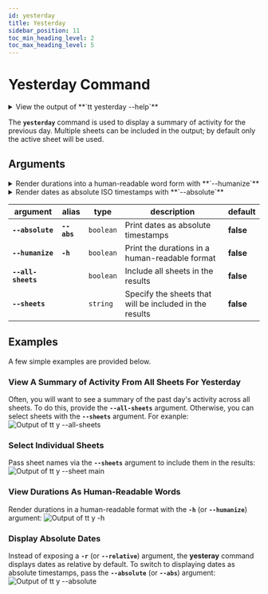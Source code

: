 ```yaml
---
id: yesterday
title: Yesterday
sidebar_position: 11
toc_min_heading_level: 2
toc_max_heading_level: 5
---
```


# Yesterday Command

<details>
  <summary>
    View the output of **`tt yesterday --help`**
  </summary>
  <div>

    ```
    track-time-cli yesterday [sheets..]

    Display a summary of activity for yesterday

    Options:
          --version          Show version number                    [boolean]
          --absolute, --abs  Print dates as absolute timestamps     [boolean]
      -h, --humanize         Print the total duration in human-readable format
                                                                    [boolean]
          --all-sheets       Show results for all sheets            [boolean]
          --help             Show help                              [boolean]
          --sheets           Show results for the specified sheets  [array]
    ```

  </div>
</details>

The **`yesterday`** command is used to display a summary of activity for the
previous day. Multiple sheets can be included in the output; by default only the 
active sheet will be used.

## Arguments

<details>
  <summary>
    Render durations into a human-readable word form with **`--humanize`**
  </summary>
  <div>

:::tip
<br />
The **`-h`** (or **`--humanize`**) argument switches the rendering of durations
from a simple digit display to a human-readable word form.
:::

  </div>
</details>

<details>
  <summary>
    Render dates as absolute ISO timestamps with **`--absolute`**
  </summary>
  <div>

:::tip
<br />
The **`--absolute`** (or **`--abs`**) argument enables rendering of dates as
ISO timestamps instead of relative times.
:::

  </div>
</details>

| argument           | alias       | type      | description                                                                       | default   |
| ------------------ | ----------- | --------- | --------------------------------------------------------------------------------- | --------- |
| **`--absolute`**   | **`--abs`** | `boolean` | Print dates as absolute timestamps                                                | **false** |
| **`--humanize`**   | **`-h`**    | `boolean` | Print the durations in a human-readable format                                    | **false** |
| **`--all-sheets`** |             | `boolean` | Include all sheets in the results                                                 | **false** |
| **`--sheets`**     |             | `string`  | Specify the sheets that will be included in the results                           | **false** |

## Examples

A few simple examples are provided below.

### View A Summary of Activity From All Sheets For Yesterday

Often, you will want to see a summary of the past day's activity across all
sheets. To do this, provide the **`--all-sheets`** argument. Otherwise, you can
select sheets with the **`--sheets`** argument. For exanple:
![Output of `tt y --all-sheets`](/img/terminal_screenshots/tt_y_all_sheets.svg)

### Select Individual Sheets

Pass sheet names via the **`--sheets`** argument to include them in the
results:
![Output of `tt y --sheet main`](/img/terminal_screenshots/tt_y_sheet.svg)

### View Durations As Human-Readable Words

Render durations in a human-readable format with the **`-h`**
(or **`--humanize`**) argument:
![Output of `tt y -h`](/img/terminal_screenshots/tt_y_humanize.svg)

### Display Absolute Dates

Instead of exposing a **`-r`** (or **`--relative`**) argument, the **yesteray**
command displays dates as relative by default. To switch to displaying dates as
absolute timestamps, pass the **`--absolute`** (or **`--abs`**) argument:
![Output of `tt y --absolute`](/img/terminal_screenshots/tt_y_absolute.svg)
